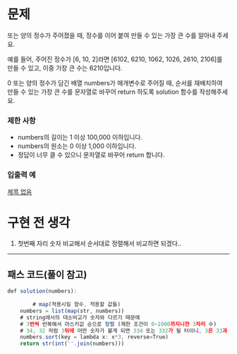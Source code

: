 # 문제

또는 양의 정수가 주어졌을 때, 정수를 이어 붙여 만들 수 있는 가장 큰 수를 알아내 주세요.

예를 들어, 주어진 정수가 [6, 10, 2]라면 [6102, 6210, 1062, 1026, 2610, 2106]를 만들 수 있고, 이중 가장 큰 수는 6210입니다.

0 또는 양의 정수가 담긴 배열 numbers가 매개변수로 주어질 때, 순서를 재배치하여 만들 수 있는 가장 큰 수를 문자열로 바꾸어 return 하도록 solution 함수를 작성해주세요.

### 제한 사항

- numbers의 길이는 1 이상 100,000 이하입니다.
- numbers의 원소는 0 이상 1,000 이하입니다.
- 정답이 너무 클 수 있으니 문자열로 바꾸어 return 합니다.

### 입출력 예

[제목 없음](https://www.notion.so/c8c7c0cd98b84c79bf7908b4abf152b5)

# 구현 전 생각

1. 첫번째 자리 숫자 비교해서 순서대로 정렬해서 비교하면 되겠다..

---

## 패스 코드(풀이 참고)

```jsx
def solution(numbers):
		
		# map(적용시킬 함수, 적용할 값들)
    numbers = list(map(str, numbers))
    # string에서의 대소비교가 숫자와 다르기 때문에
    # 3번씩 반복해서 아스키값 순으로 정렬 (제한 조건이 0~1000까지니깐 3자리 수)
    # 34, 32 처럼 3뒤에 어떤 숫자가 붙게 되면 334 또는 332가 될 터이니, 3은 33과 동일하다 볼 수 있다는 것
    numbers.sort(key = lambda x: x*3, reverse=True)
    return str(int(''.join(numbers)))
```